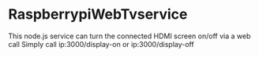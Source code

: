 # RaspberrypiWebTvservice

This node.js service can turn the connected HDMI screen on/off via a web call
Simply call ip:3000/display-on or ip:3000/display-off